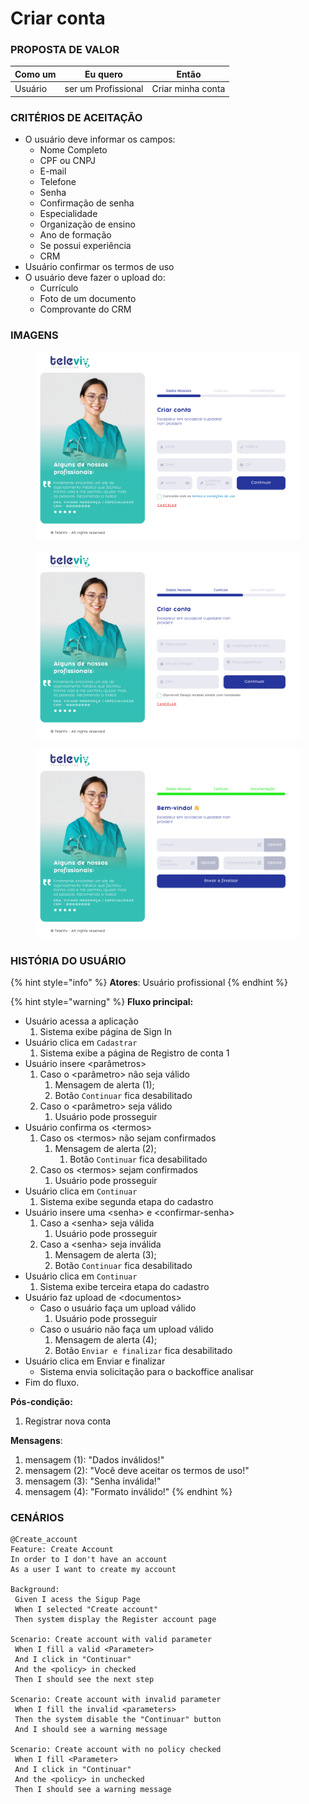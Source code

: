 # Criar conta

### PROPOSTA DE VALOR

| Como um | Eu quero            | Então             |
| ------- | ------------------- | ----------------- |
| Usuário | ser um Profissional | Criar minha conta |

### CRITÉRIOS DE ACEITAÇÃO

* O usuário deve informar os campos:
  * Nome Completo
  * CPF ou CNPJ
  * E-mail
  * Telefone
  * Senha
  * Confirmação de senha
  * Especialidade
  * Organização de ensino
  * Ano de formação
  * Se possui experiência
  * CRM
* Usuário confirmar os termos de uso
* O usuário deve fazer o upload do:
  * Currículo
  * Foto de um documento
  * Comprovante do CRM

### IMAGENS

<figure><img src="../../../.gitbook/assets/Desktop - 4.png" alt=""><figcaption></figcaption></figure>

<figure><img src="../../../.gitbook/assets/Desktop - 6.png" alt=""><figcaption></figcaption></figure>

<figure><img src="../../../.gitbook/assets/Desktop - 8.png" alt=""><figcaption></figcaption></figure>

### HISTÓRIA DO USUÁRIO

{% hint style="info" %}
**Atores**: Usuário profissional
{% endhint %}

{% hint style="warning" %}
**Fluxo principal:**

* Usuário acessa a aplicação
  1. Sistema exibe página de Sign In
* Usuário clica em `Cadastrar`
  1. Sistema exibe a página de Registro de conta 1
* Usuário insere \<parâmetros>
  1. Caso o \<parâmetro> não seja válido
     1. Mensagem de alerta (1);
     2. Botão `Continuar` fica desabilitado
  2. Caso o \<parâmetro> seja válido
     1. Usuário pode prosseguir
* Usuário confirma os \<termos>
  1. Caso os \<termos> não sejam confirmados
     1. Mensagem de alerta (2);
        1. Botão `Continuar` fica desabilitado
  2. Caso os \<termos> sejam confirmados
     1. Usuário pode prosseguir
* Usuário clica em `Continuar`
  1. Sistema exibe segunda etapa do cadastro
* Usuário insere uma \<senha> e \<confirmar-senha>
  1. Caso a \<senha> seja válida
     1. Usuário pode prosseguir
  2. Caso a \<senha> seja inválida
     1. Mensagem de alerta (3);
     2. Botão `Continuar` fica desabilitado
* Usuário clica em `Continuar`
  1. Sistema exibe terceira etapa do cadastro
* Usuário faz upload de \<documentos>
  * Caso o usuário faça um upload válido
    1. Usuário pode prosseguir
  * Caso o usuário não faça um upload válido
    1. Mensagem de alerta (4);
    2. Botão `Enviar e finalizar` fica desabilitado
* Usuário clica em Enviar e finalizar
  * Sistema envia solicitação para o backoffice analisar
* Fim do fluxo.

**Pós-condição:**

1. Registrar nova conta

**Mensagens**:

1. mensagem (1): "Dados inválidos!"
2. mensagem (2): "Você deve aceitar os termos de uso!"
3. mensagem (3): "Senha inválida!"
4. mensagem (4): "Formato inválido!"
{% endhint %}

### CENÁRIOS

```gherkin
@Create_account
Feature: Create Account
In order to I don't have an account
As a user I want to create my account

Background:
 Given I acess the Sigup Page
 When I selected "Create account"
 Then system display the Register account page
 
Scenario: Create account with valid parameter
 When I fill a valid <Parameter>
 And I click in "Continuar"
 And the <policy> in checked
 Then I should see the next step

Scenario: Create account with invalid parameter
 When I fill the invalid <parameters>
 Then the system disable the "Continuar" button
 And I should see a warning message
 
Scenario: Create account with no policy checked
 When I fill <Parameter>
 And I click in "Continuar"
 And the <policy> in unchecked
 Then I should see a warning message
```
